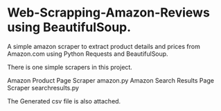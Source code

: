 # Web-Scrapping-Amazon-Reviews using BeautifulSoup.

A simple amazon scraper to extract product details and prices from Amazon.com using Python Requests and BeautifulSoup.

There is one simple scrapers in this project.

Amazon Product Page Scraper amazon.py
Amazon Search Results Page Scraper searchresults.py



The Generated csv file is also attached.
